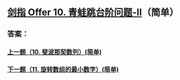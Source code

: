 ## [剑指 Offer 10. 青蛙跳台阶问题-II](https://leetcode-cn.com/problems/merge-two-sorted-lists/)（简单）





### 答案：



#### [上一题（10. 斐波那契数列）(简单)](https://github.com/sdwwld/leetCode/blob/master/src/main/java/com/wld/java/offer/剑指Offer10-I.md)

#### [下一题（11. 旋转数组的最小数字）(简单)](https://github.com/sdwwld/leetCode/blob/master/src/main/java/com/wld/java/offer/剑指Offer11.md)